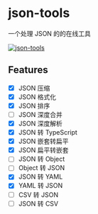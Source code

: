# json-tools

一个处理 JSON 的的在线工具

[![json-tools](https://www.gausszhou.top/static/data/i/github/json-tools.webp)](https://gausszhou.github.io/json-tools/)

## Features

- [x] JSON 压缩
- [x] JSON 格式化
- [x] JSON 排序
- [ ] JSON 深度合并
- [x] JSON 深度解析
- [x] JSON 转 TypeScript
- [x] JSON 嵌套转扁平
- [x] JSON 扁平转嵌套
- [ ] JSON 转 Object
- [ ] Object 转 JSON
- [x] JSON 转 YAML
- [x] YAML 转 JSON
- [ ] CSV 转 JSON
- [ ] JSON 转 CSV